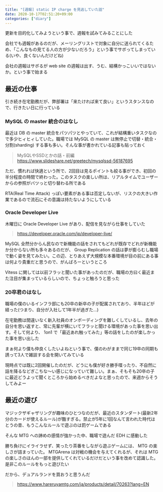 ```yaml
---
title: "[週報] static IP charge を見逃していた話"
date: 2020-10-17T02:51:20+09:00
categories: ["diary"]
---
```

更新を目的化してみようという事で、週報を試みてみることにした

会社でも週報があるのだが、メーリングリストで対象に自分に送られてくるため、「こんなもの見てる人の方が少ないだろう」という事でサボってしまっている(いや、良くないんだけどね)

会社の週報はサボるが web site の週報は出す、うむ、結構かっこいいではないか。という事で始まる

## 最近の仕事
引き続き在宅勤務だが、弊部署は「来たければ来て良い」というスタンスなので、行きたい日に行っている

### MySQL の master 統合のはなし
最近は DB の master 統合をパツパツとやっていて、これが結構重いタスクなので多少ヒィヒィしていた。職場では MySQL の master は無停止で切替・統合・分割(sharding) する事も多い。そんな事が書かれている記事も貼っておく

> MySQLやSSDとかの話・前編
> https://www.slideshare.net/greetech/mysqlssd-56187695

ただ、慣れれば快適という所で、2回目は見るポイントも絞る事ができ、初回の半分程度の時間で終わった。このタスクの楽しい所は、リアルタイムでユーザーからの参照がバツっと切り替わる所である

RTA(Real Time Attack) っぽい要素がある事は否定しないが、リスクの大きい作業であるので流石にその意識は持たないようにしている

### Oracle Developer Live
木曜日に Oracle Developer Live があり、配信を見ながら仕事をしていた
>https://developer.oracle.com/jp/developer-live/

MySQL 全然分からん民なので新機能の話をされてもどれが既存でどれが新機能か分からない所も多々あるのだが、 Group Replication の話は夢が膨らむし職場で動く姿を見てみたい。この辺、とりあえず大規模な本番環境が目の前にある事は何より貴重だと思うので、がんばろーというところ

Vitess に関しては以前フラッと聞いた事があったのだが、職場の方曰く最近また注目が集まっているらしいので、ちょっと触ろうと思った

### 20卒君のはなし
職場の僕のいるインフラ部にも20卒の新卒の子が配属されており、半年ほどが経った(つまり、自分が入社して1年半が過ぎた…)

在宅勤務は間違いなく新入社員のオンボーディングを難しくしているし、去年の自分を思い返すと、常に先輩が横にいてフラッと聞ける環境があった事を思い出す。そして何より、 1on1 で「最近あれ触ってみた」等の話をしたのが楽しかった事を思い出した

まぁ何より僕も仲良くしたいよねという事で、僕のわがままで同じ19卒の同期も誘って3人で雑談する会を開いてみている

現時点では既に2回開催したのだが、どうにも僕が好き勝手喋ったり、不自然に話を降るなどぎこちな〜い感じになっていて難しい。まぁ、そもそも20卒の子に最近どうよって聞くところから始めるべきだよなと思ったので、来週からそうしてみよー

## 最近の遊び
マジックザギャザリングが趣味のひとつなのだが、最近のスタンダート(最新2年分のカードが使えるルール)が酷すぎる。禁止が5年に1回なんて言われた時代はとうの昔、もうこんなルールで遊ぶのは罰ゲームである

そんな MTG への諦めの感情が強かった中、職場で遊んだ EDH に感動した

勝ち負けにイライラせず、笑ったり茶番をしながら遊ぶゲームには、 MTG の楽しさが詰まっていた。 MTGArena は対戦の機会を与えてくれるが、それは MTG の楽しさのほんの一部を提供してくれているだけだという事を改めて認識した。是非このルールをもっと遊びたい

だから、デュアルランドを買おうと思うんだ
> https://www.hareruyamtg.com/ja/products/detail/70263?lang=EN
